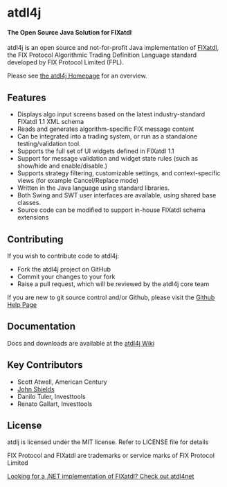 # atdl4j

#### The Open Source Java Solution for FIXatdl

atdl4j is an open source and not-for-profit Java implementation of [FIXatdl](http://www.fixprotocol.org/FIXatdl), the FIX Protocol Algorithmic Trading Definition Language standard developed by FIX Protocol Limited (FPL).

Please see [the atdl4j Homepage](http://atdl4j.org) for an overview.

## Features

* Displays algo input screens based on the latest industry-standard FIXatdl 1.1 XML schema
* Reads and generates algorithm-specific FIX message content
* Can be integrated into a trading system, or run as a standalone testing/validation tool.
* Supports the full set of UI widgets defined in FIXatdl 1.1
* Support for message validation and widget state rules (such as show/hide and enable/disable.)
* Supports strategy filtering, customizable settings, and context-specific views (for example Cancel/Replace mode)
* Written in the Java language using standard libraries.
* Both Swing and SWT user interfaces are available, using shared base classes.
* Source code can be modified to support in-house FIXatdl schema extensions

## Contributing

If you wish to contribute code to atdl4j:

* Fork the atdl4j project on GitHub
* Commit your changes to your fork
* Raise a pull request, which will be reviewed by the atdl4j core team

If you are new to git source control and/or Github, please visit the [Github Help Page](https://help.github.com/)

## Documentation

Docs and downloads are available at the [atdl4j Wiki](https://github.com/atdl4j/atdl4j/wiki)

## Key Contributors

* Scott Atwell, American Century
* [John Shields](https://github.com/johnnyshields)
* Danilo Tuler, Investtools
* Renato Gallart, Investtools

## License

atdlj is licensed under the MIT license. Refer to LICENSE file for details

FIX Protocol and FIXatdl are trademarks or service marks of FIX Protocol Limited

[Looking for a .NET implementation of FIXatdl? Check out atdl4net](http://atdl4net.org)
